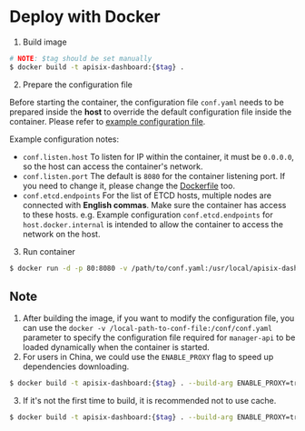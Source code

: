 <!--
#
# Licensed to the Apache Software Foundation (ASF) under one or more
# contributor license agreements.  See the NOTICE file distributed with
# this work for additional information regarding copyright ownership.
# The ASF licenses this file to You under the Apache License, Version 2.0
# (the "License"); you may not use this file except in compliance with
# the License.  You may obtain a copy of the License at
#
#     http://www.apache.org/licenses/LICENSE-2.0
#
# Unless required by applicable law or agreed to in writing, software
# distributed under the License is distributed on an "AS IS" BASIS,
# WITHOUT WARRANTIES OR CONDITIONS OF ANY KIND, either express or implied.
# See the License for the specific language governing permissions and
# limitations under the License.
#
-->

# Deploy with Docker

1. Build image

```sh
# NOTE: $tag should be set manually
$ docker build -t apisix-dashboard:{$tag} .
```

2. Prepare the configuration file

Before starting the container, the configuration file `conf.yaml` needs to be prepared inside the **host** to override the default configuration file inside the container. Please refer to [example configuration file](./examples/docker-conf-example.yaml).

Example configuration notes:

- `conf.listen.host` To listen for IP within the container, it must be `0.0.0.0`, so the host can access the container's network.
- `conf.listen.port` The default is `8080` for the container listening port. If you need to change it, please change the [Dockerfile](../Dockerfile) too.
- `conf.etcd.endpoints` For the list of ETCD hosts, multiple nodes are connected with **English commas**. Make sure the container has access to these hosts. e.g. Example configuration `conf.etcd.endpoints` for `host.docker.internal` is intended to allow the container to access the network on the host.

3. Run container

```sh
$ docker run -d -p 80:8080 -v /path/to/conf.yaml:/usr/local/apisix-dashboard/conf/conf.yaml --name apisix-dashboard apisix-dashboard:{$tag}
```

## Note

1. After building the image, if you want to modify the configuration file, you can use the `docker -v /local-path-to-conf-file:/conf/conf.yaml` parameter to specify the configuration file required for `manager-api` to be loaded dynamically when the container is started.
2. For users in China, we could use the `ENABLE_PROXY` flag to speed up dependencies downloading.

```sh
$ docker build -t apisix-dashboard:{$tag} . --build-arg ENABLE_PROXY=true
```

3. If it's not the first time to build, it is recommended not to use cache.

```sh
$ docker build -t apisix-dashboard:{$tag} . --build-arg ENABLE_PROXY=true --no-cache=true
```
